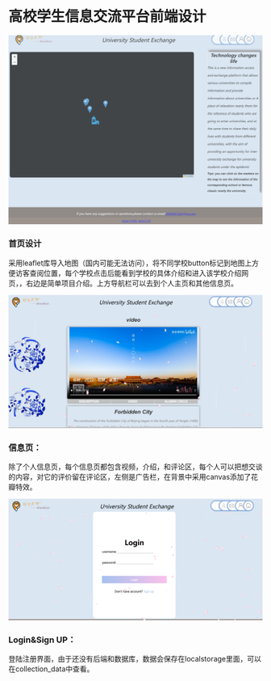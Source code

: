 # 高校学生信息交流平台前端设计

![](img/main.png)

### 首页设计

采用leaflet库导入地图（国内可能无法访问），将不同学校button标记到地图上方便访客查阅位置，每个学校点击后能看到学校的具体介绍和进入该学校介绍网页，，右边是简单项目介绍。上方导航栏可以去到个人主页和其他信息页。

![](img\information.png)

### 信息页：

除了个人信息页，每个信息页都包含视频，介绍，和评论区，每个人可以把想交谈的内容，对它的评价留在评论区，左侧是广告栏，在背景中采用canvas添加了花瓣特效。



![](img\loginpage.png)

### Login&Sign UP：

登陆注册界面，由于还没有后端和数据库，数据会保存在localstorage里面，可以在collection_data中查看。

